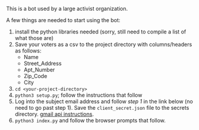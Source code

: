 This is a bot used by a large activist organization.

A few things are needed to start using the bot:
1. install the python libraries needed (sorry, still need to compile a list of what those are)
2. Save your voters as a csv to the project directory with columns/headers as follows:
    - Name
    - Street_Address
    - Apt_Number
    - Zip_Code
    - City
2. `cd <your-project-directory>`
3. `python3 setup.py`; follow the instructions that follow
4. Log into the subject email address and follow *step 1* in the link below (no need to go past step 1).  Save the `client_secret.json` file to the secrets directory.
[gmail api instructions](https://developers.google.com/gmail/api/quickstart/python?authuser=3).
5. `python3 index.py` and follow the browser prompts that follow.
